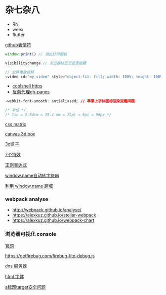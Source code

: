 # 杂七杂八

- RN
- weex
- flutter

[github表情符](https://www.webpagefx.com/tools/emoji-cheat-sheet/)

```js
window.print() // 调出打印面板

visibilitychange // 浏览器标签页是否隐藏

// 全屏播放视频
<video id="my_video" style="object-fit: fill; width: 100%; height: 100%;" preload="load" playsinline="true" webkit-playsinline="true" x-webkit-airplay="allow" airplay="allow" x5-video-player-type="h5" x5-video-player-fullscreen="true" x5-video-orientation="portrait" src="http://zhidingfun.test.qingcdn.com/wykl5.mp4"></video>
```

- [coolshell https](https://coolshell.cn/articles/18094.html)
- [反向代理gh-pages](https://imciel.com/2016/05/09/github-pages-reverse-proxy-https/)

```css
-webkit-font-smooth: antialiased; // 苹果上字体图标渲染变粗问题

/* 单位 */
/* 1in = 2.54cm = 25.4 mm = 72pt = 6pc = 96px */
```

[css matrix](https://dev.opera.com/articles/understanding-the-css-transforms-matrix/)

[canvas 3d box](http://991080.ga/)

[3d盒子](http://fengyoujun.com/a/anlizhanshi/canvas/2017/0210/34.html)

[7个特效](http://www.iteye.com/news/26559)

[正则表达式](http://regexper.com)

[window.name自动转字符串](https://developer.mozilla.org/en-US/docs/Web/API/Window/name)

[利用 window.name 跨域](https://www.sitepen.com/blog/2008/07/22/windowname-transport/)


### webpack analyse

- http://webpack.github.io/analyse/
- https://alexkuz.github.io/stellar-webpack
- https://alexkuz.github.io/webpack-chart

### 浏览器可视化 console

[官网](https://getfirebug.com/firebuglite)

https://getfirebug.com/firebug-lite-debug.js

[dns 服务器](http://www.thekelleys.org.uk/dnsmasq/doc.html)

[html 字体](https://csspod.com/using-the-system-font-in-web-content/)

[a标题target安全问题](https://www.tutorialdocs.com/article/html-opener-blank.html)
